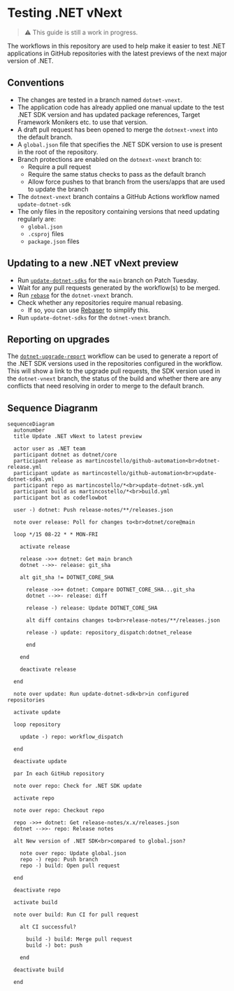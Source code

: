 # Testing .NET vNext

> :warning: This guide is still a work in progress.

The workflows in this repository are used to help make it easier to
test .NET applications in GitHub repositories with the latest previews
of the next major version of .NET.

## Conventions

- The changes are tested in a branch named `dotnet-vnext`.
- The application code has already applied one manual update to the test .NET SDK version and has updated package references, Target Framework Monikers etc. to use that version.
- A draft pull request has been opened to merge the `dotnext-vnext` into the default branch.
- A `global.json` file that specifies the .NET SDK version to use is present in the root of the repository.
- Branch protections are enabled on the `dotnext-vnext` branch to:
  - Require a pull request
  - Require the same status checks to pass as the default branch
  - Allow force pushes to that branch from the users/apps that are used to update the branch
- The `dotnext-vnext` branch contains a GitHub Actions workflow named `update-dotnet-sdk`
- The only files in the repository containing versions that need updating regularly are:
  - `global.json`
  - `.csproj` files
  - `package.json` files

## Updating to a new .NET vNext preview

- Run [`update-dotnet-sdks`][update-dotnet-sdks] for the `main` branch on Patch Tuesday.
- Wait for any pull requests generated by the workflow(s) to be merged.
- Run [`rebase`][rebase] for the `dotnet-vnext` branch.
- Check whether any repositories require manual rebasing.
  - If so, you can use [Rebaser][rebaser] to simplify this.
- Run `update-dotnet-sdks` for the `dotnet-vnext` branch.

## Reporting on upgrades

The [`dotnet-upgrade-report`][dotnet-upgrade-report] workflow can be used to
generate a report of the .NET SDK versions used in the repositories configured
in the workflow. This will show a link to the upgrade pull requests, the SDK
version used in the `dotnet-vnext` branch, the status of the build and whether there
are any conflicts that need resolving in order to merge to the default branch.

## Sequence Diagranm

```mermaid
sequenceDiagram
  autonumber
  title Update .NET vNext to latest preview

  actor user as .NET team
  participant dotnet as dotnet/core
  participant release as martincostello/github-automation<br>dotnet-release.yml
  participant update as martincostello/github-automation<br>update-dotnet-sdks.yml
  participant repo as martincostello/*<br>update-dotnet-sdk.yml
  participant build as martincostello/*<br>build.yml
  participant bot as codeflowbot

  user -) dotnet: Push release-notes/**/releases.json

  note over release: Poll for changes to<br>dotnet/core@main

  loop */15 08-22 * * MON-FRI

    activate release

    release ->>+ dotnet: Get main branch
    dotnet -->>- release: git_sha

    alt git_sha != DOTNET_CORE_SHA

      release ->>+ dotnet: Compare DOTNET_CORE_SHA...git_sha
      dotnet -->>- release: diff

      release -) release: Update DOTNET_CORE_SHA

      alt diff contains changes to<br>release-notes/**/releases.json

      release -) update: repository_dispatch:dotnet_release

      end

    end

    deactivate release

  end

  note over update: Run update-dotnet-sdk<br>in configured repositories

  activate update

  loop repository

    update -) repo: workflow_dispatch

  end

  deactivate update

  par In each GitHub repository

  note over repo: Check for .NET SDK update

  activate repo

  note over repo: Checkout repo

  repo ->>+ dotnet: Get release-notes/x.x/releases.json
  dotnet -->>- repo: Release notes

  alt New version of .NET SDK<br>compared to global.json?

    note over repo: Update global.json
    repo -) repo: Push branch
    repo -) build: Open pull request

  end

  deactivate repo

  activate build

  note over build: Run CI for pull request

    alt CI successful?

      build -) build: Merge pull request
      build -) bot: push

    end

  deactivate build

  end
```

[dotnet-upgrade-report]: https://github.com/martincostello/github-automation/actions/workflows/dotnet-upgrade-report.yml
[rebase]: https://github.com/martincostello/github-automation/actions/workflows/rebase.yml
[rebaser]: ./../README.md#manually-rebasing
[update-dotnet-sdks]: https://github.com/martincostello/github-automation/actions/workflows/update-dotnet-sdks.yml
